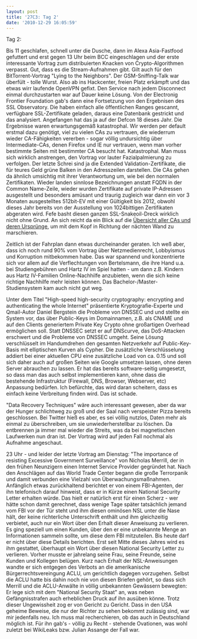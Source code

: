 ```yaml
---
layout: post
title: '27C3: Tag 2'
date: '2010-12-29 16:05:59'
---
```


Tag 2:

Bis 11 geschlafen, schnell unter die Dusche, dann im Alexa Asia-Fastfood gefuttert und erst gegen 13 Uhr beim BCC eingeschlagen und der erste interessante Vortrag zum distribuierten Knacken von Crypto-Algorithmen verpasst. Gut, dass es die Stream-Aufnahmen gibt. Gilt auch für den BitTorrent-Vortrag "Lying to the Neighbors". Der GSM-Sniffing-Talk war überfült - tolle Wurst. Also ab ins Hackcenter, freien Platz erkämpft und das etwas wirr laufende OpenVPN gefixt. Den Service nach jedem Disconnect einmal durchzustarten war auf Dauer keine Lösung. Von der Electronig Frontier Foundation gab's dann eine Fortsetzung von den Ergebnisen des SSL Observatory. Die haben einfach alle öffentlichen Ranges gescannt, verfügbare SSL-Zertifikate geladen, daraus eine Datenbank gestrickt und das analysiert. Angefangen hat das ja auf der Defcon 18 dieses Jahr. Die Ergebnisse waren erwartungsgemäß katastrophal. Wir werden per default erstmal dazu genötigt, viel zu vielen CAs zu vertrauen, die wiederrum wieder CA-Fähigkeiten vererben - sogar völlig undursichtig über Intermediate-CAs, denen Firefox und IE nur vertrauen, wenn man vorher bestimmte Seiten mit bestimmter CA besucht hat. Katastrophal. Man muss sich wirklich anstrengen, den Vortrag vor lauter Fazialpalmierung zu verfolgen. Der letzte Schrei sind ja die Extended Validation-Zertifikate, die für teures Geld grüne Balken in den Adresszeilen darstellen. Die CAs gehen da ähnlich umsichtig mit ihrer Verantwortung um, wie bei den normalen Zertifikaten. Wieder landen sinnlose Bezeichnungen anstatt FQDN in der Common Name-Zeile, wieder wurden Zertifikate auf private IP-Adressen ausgestellt und besonders amüsant und traurig zugleich war dann ein vor 3 Monaten ausgestelltes 512bit-EV mit einer Gültigkeit bis 2012, obwohl dieses Jahr bereits von der Ausstellung von 1024bittigen Zertifikaten abgeraten wird. Fefe basht diesen ganzen SSL-Snakeoil-Dreck wirklich nicht ohne Grund. An sich reicht da ein Blick auf die <a href="https://www.eff.org/files/colour_map_of_CAs.pdf">Übersicht aller CAs und deren Ursprünge</a>, um mit dem Kopf in Richtung der nächten Wand zu marschieren.

Zeitlich ist der Fahrplan dann etwas durcheinander geraten. Ich weß aber, dass ich noch rund 90% vom Vortrag über Netzmedienrecht, Lobbyismus und Korruption mitbekommen habe. Das war spannend und konzentrierte sich vor allem auf die Verflechtungen von Bertelsmann, die ihre Hand u.a. bei Studiengebühren und Hartz IV im Spiel hatten - um dann z.B. Kindern aus Hartz IV-Familien Online-Nachhilfe anzubieten, wenn die sich keine richtige Nachhilfe mehr leisten können. Das Bachelor-/Master-Studiensystem kam auch nicht gut weg.

Unter dem Titel "High-speed high-security cryptography: encrypting and authenticating the whole Internet" präsentierte Kryptografie-Experte und Qmail-Autor Daniel Bergstein die Probleme von DNSSEC und und stellte ein System vor, das über Public-Keys im Domainnamen, z.B. als CNAME und auf den Clients generiertem Private Key Crypto ohne großartigen Overhead ermöglichen soll. Statt DNSSEC setzt er auf DNScurve, das DoS-Attacken erschwert und die Probleme von DNSSEC umgeht. Seine Lösung verschlüsselt im Handumdrehen den gesamten Netzverkehr auf Public-Key-Basis mit elliptischen Kurven als Cypher. Die zusätzliche Verschlüsselung addiert bei einer aktuellen CPU eine zusätzliche Load von ca. 0.15 und soll sich daher auch auf großen Seiten wie Google umsetzen lassen, ohne deren Server abrauchen zu lassen. Er hat das bereits software-seitig umgesetzt, so dass man das auch selbst implementieren kann, ohne dass die bestehende Infrastruktur (Firewall, DNS, Browser, Webserver, etc) Anpassung bedürfen. Ich befürchte, das wird daran scheitern, dass es einfach keine Verbreitung finden wird. Das ist schade.

"Data Recovery Techniques" wäre auch interessant gewesen, aber da war der Hunger schlichtweg zu groß und der Saal nach verspeister Pizza bereits geschlossen. Bei Twitter hieß es aber, es sei völlig nutzlos, Daten mehr als einmal zu überschreiben, um sie unwiederherstellbar zu löschen. Da entbrennen ja immer mal wieder die Streits, was da bei magnetischen Laufwerken nun dran ist. Der Vortrag wird auf jeden Fall nochmal als Aufnahme angeschaut.

23 Uhr - und leider der letzte Vortrag am Dienstag: "The importance of resisting Excessive Government Surveillance" von Nicholas Merrill, der in den frühen Neunzigern einen Internet Service Provider gegründet hat. Nach den Anschlägen auf das World Trade Center begann die große Terrorpanik und damit verbunden eine Vielzahl von Überwachungsmaßnahmen. Anfänglich etwas zurückhaltend berichtet er von einem FBI-Agenten, der ihn telefonisch darauf hinweist, dass er in Kürze einen National Security Letter erhalten würde. Das hielt er natürlich erst für einen Scherz - wer hätte schon damit gerechnet, dass wenige Tage später tatsächlich jemand vom FBI vor der Tür steht und ihm diesen ominösen NSL unter die Nase hält, der keine richterliche Unterschrift enthält und ihm gleichzeitig verbietet, auch nur ein Wort über den Erhalt dieser Anweisung zu verlieren. Es ging speziell um einen Kunden, über den er eine unbekannte Menge an Informationen sammeln sollte, um diese dem FBI mitzuteilen. Bis heute darf er nicht über diese Details berichten. Erst seit Mitte dieses Jahres wird es ihm gestattet, überhaupt ein Wort über diesen National Security Letter zu verlieren. Vorher musste er jahrelang seine Frau, seine Freunde, seine Kunden und Kollegen belügen. Kurz nach Erhalt der NSL-Anweisungen wandte er sich entgegen des Verbots an die amerikanische Bürgerrechtsvereingung ACLU, um gerichtlich dagegen vorzugehen. Selbst die ACLU hatte bis dahin noch nie von diesen Briefen gehört, so dass sich Merrill und die ACLU-Anwälte in völlig unbekannten Gewässern bewegten: Er lege sich mit dem "National Security Staat" an, was neben Gefängnisstrafen auch erheblichen Druck auf ihn ausüben könne. Trotz dieser Ungewissheit zog er von Gericht zu Gericht. Dass in den USA geheime Beweise, die nur der Richter zu sehen bekommt zulässig sind, war mir jedenfalls neu. Ich muss mal recherchieren, ob das auch in Deutschland möglich ist. Für ihn gab's - völlig zu Recht - stehende Ovationen, was wohl zuletzt bei WikiLeaks bzw. Julian Assange der Fall war.